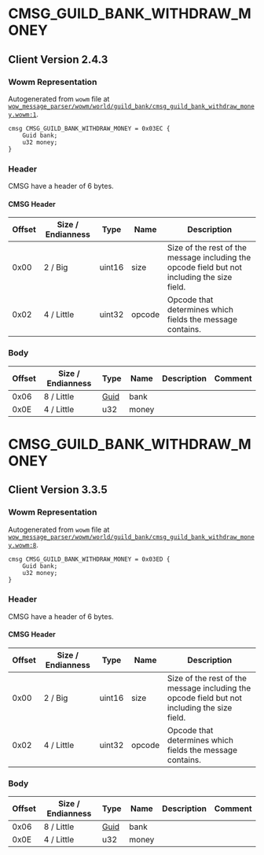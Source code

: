 # CMSG_GUILD_BANK_WITHDRAW_MONEY

## Client Version 2.4.3

### Wowm Representation

Autogenerated from `wowm` file at [`wow_message_parser/wowm/world/guild_bank/cmsg_guild_bank_withdraw_money.wowm:1`](https://github.com/gtker/wow_messages/tree/main/wow_message_parser/wowm/world/guild_bank/cmsg_guild_bank_withdraw_money.wowm#L1).
```rust,ignore
cmsg CMSG_GUILD_BANK_WITHDRAW_MONEY = 0x03EC {
    Guid bank;
    u32 money;
}
```
### Header

CMSG have a header of 6 bytes.

#### CMSG Header

| Offset | Size / Endianness | Type   | Name   | Description |
| ------ | ----------------- | ------ | ------ | ----------- |
| 0x00   | 2 / Big           | uint16 | size   | Size of the rest of the message including the opcode field but not including the size field.|
| 0x02   | 4 / Little        | uint32 | opcode | Opcode that determines which fields the message contains.|

### Body

| Offset | Size / Endianness | Type | Name | Description | Comment |
| ------ | ----------------- | ---- | ---- | ----------- | ------- |
| 0x06 | 8 / Little | [Guid](../spec/packed-guid.md) | bank |  |  |
| 0x0E | 4 / Little | u32 | money |  |  |

# CMSG_GUILD_BANK_WITHDRAW_MONEY

## Client Version 3.3.5

### Wowm Representation

Autogenerated from `wowm` file at [`wow_message_parser/wowm/world/guild_bank/cmsg_guild_bank_withdraw_money.wowm:8`](https://github.com/gtker/wow_messages/tree/main/wow_message_parser/wowm/world/guild_bank/cmsg_guild_bank_withdraw_money.wowm#L8).
```rust,ignore
cmsg CMSG_GUILD_BANK_WITHDRAW_MONEY = 0x03ED {
    Guid bank;
    u32 money;
}
```
### Header

CMSG have a header of 6 bytes.

#### CMSG Header

| Offset | Size / Endianness | Type   | Name   | Description |
| ------ | ----------------- | ------ | ------ | ----------- |
| 0x00   | 2 / Big           | uint16 | size   | Size of the rest of the message including the opcode field but not including the size field.|
| 0x02   | 4 / Little        | uint32 | opcode | Opcode that determines which fields the message contains.|

### Body

| Offset | Size / Endianness | Type | Name | Description | Comment |
| ------ | ----------------- | ---- | ---- | ----------- | ------- |
| 0x06 | 8 / Little | [Guid](../spec/packed-guid.md) | bank |  |  |
| 0x0E | 4 / Little | u32 | money |  |  |

